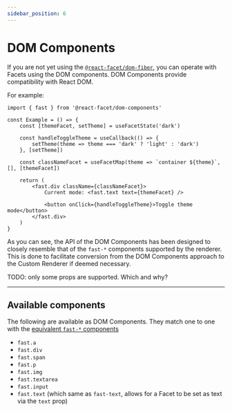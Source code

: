 ```yaml
---
sidebar_position: 6
---
```


# DOM Components

If you are not yet using the [`@react-facet/dom-fiber`](../rendering/using-the-custom-renderer), you can operate with Facets using the DOM components. DOM Components provide compatibility with React DOM.

For example:

```tsx
import { fast } from '@react-facet/dom-components'

const Example = () => {
	const [themeFacet, setTheme] = useFacetState('dark')

	const handleToggleTheme = useCallback(() => {
		setTheme(theme => theme === 'dark' ? 'light' : 'dark')
	}, [setTheme])

	const classNameFacet = useFacetMap(theme => `container ${theme}`, [], [themeFacet])

	return (
		<fast.div className={classNameFacet}>
			Current mode: <fast.text text={themeFacet} />

			<button onClick={handleToggleTheme}>Toggle theme mode</button>
		</fast.div>
	)
}
```

As you can see, the API of the DOM Components has been designed to closely resemble that of the `fast-*` components supported by the renderer. This is done to facilitate conversion from the DOM Components approach to the Custom Renderer if deemed necessary.

TODO: only some props are supported. Which and why?

---

## Available components

The following are available as DOM Components. They match one to one with the [equivalent `fast-*` components](fast-components)

- `fast.a`
- `fast.div`
- `fast.span`
- `fast.p`
- `fast.img`
- `fast.textarea`
- `fast.input`
- `fast.text` (which same as `fast-text`, allows for a Facet to be set as text via the `text` prop)
